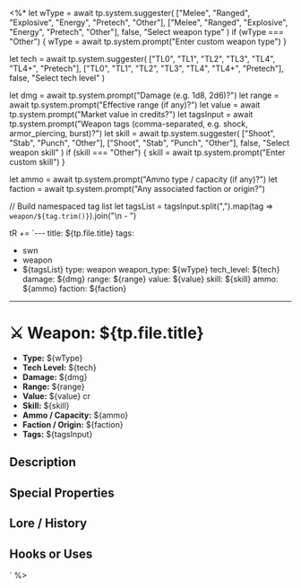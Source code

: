 <%*
let wType = await tp.system.suggester(
  ["Melee", "Ranged", "Explosive", "Energy", "Pretech", "Other"],
  ["Melee", "Ranged", "Explosive", "Energy", "Pretech", "Other"],
  false,
  "Select weapon type"
)
if (wType === "Other") {
  wType = await tp.system.prompt("Enter custom weapon type")
}

let tech = await tp.system.suggester(
  ["TL0", "TL1", "TL2", "TL3", "TL4", "TL4+", "Pretech"],
  ["TL0", "TL1", "TL2", "TL3", "TL4", "TL4+", "Pretech"],
  false,
  "Select tech level"
)

let dmg = await tp.system.prompt("Damage (e.g. 1d8, 2d6)?")
let range = await tp.system.prompt("Effective range (if any)?")
let value = await tp.system.prompt("Market value in credits?")
let tagsInput = await tp.system.prompt("Weapon tags (comma-separated, e.g. shock, armor_piercing, burst)?")
let skill = await tp.system.suggester(
  ["Shoot", "Stab", "Punch", "Other"],
  ["Shoot", "Stab", "Punch", "Other"],
  false,
  "Select weapon skill"
)
if (skill === "Other") {
  skill = await tp.system.prompt("Enter custom skill")
}

let ammo = await tp.system.prompt("Ammo type / capacity (if any)?")
let faction = await tp.system.prompt("Any associated faction or origin?")

// Build namespaced tag list
let tagsList = tagsInput.split(",").map(tag => `weapon/${tag.trim()}`).join("\n  - ")

tR += `---
title: ${tp.file.title}
tags:
  - swn
  - weapon
  - ${tagsList}
type: weapon
weapon_type: ${wType}
tech_level: ${tech}
damage: ${dmg}
range: ${range}
value: ${value}
skill: ${skill}
ammo: ${ammo}
faction: ${faction}
---

# ⚔ Weapon: ${tp.file.title}

- **Type:** ${wType}
- **Tech Level:** ${tech}
- **Damage:** ${dmg}
- **Range:** ${range}
- **Value:** ${value} cr
- **Skill:** ${skill}
- **Ammo / Capacity:** ${ammo}
- **Faction / Origin:** ${faction}
- **Tags:** ${tagsInput}

## Description

## Special Properties

## Lore / History

## Hooks or Uses
`
%>
